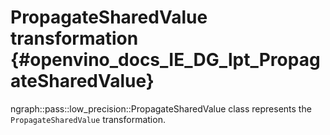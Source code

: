 # PropagateSharedValue transformation {#openvino_docs_IE_DG_lpt_PropagateSharedValue}

ngraph::pass::low_precision::PropagateSharedValue class represents the `PropagateSharedValue` transformation.
